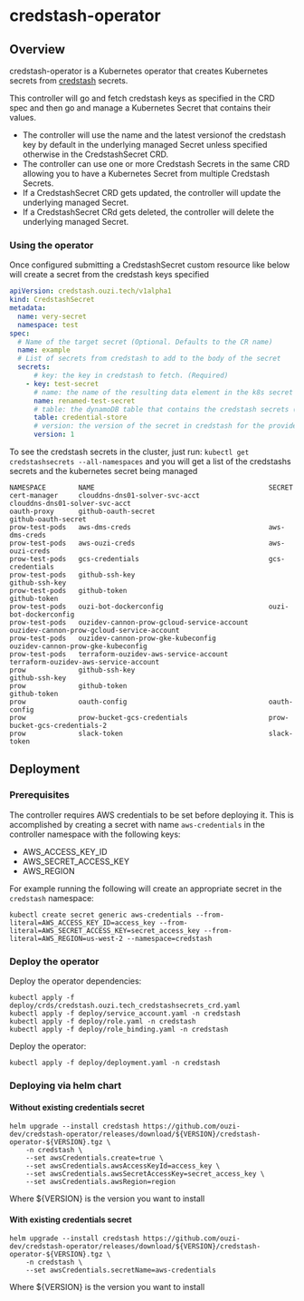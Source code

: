 # credstash-operator 

## Overview

credstash-operator is a Kubernetes operator that creates Kubernetes secrets from [credstash](https://github.com/fugue/credstash) secrets. 

This controller will go and fetch credstash keys as specified in the CRD spec and then go and manage a Kubernetes Secret that contains their values. 

* The controller will use the name and the latest versionof the credstash key by default in the underlying managed Secret unless specified otherwise in the CredstashSecret CRD.
* The controller can use one or more Credstash Secrets in the same CRD allowing you to have a Kubernetes Secret from multiple Credstash Secrets.
* If a CredstashSecret CRD gets updated, the controller will update the underlying managed Secret.
* If a CredstashSecret CRd gets deleted, the controller will delete the underlying managed Secret.

### Using the operator

Once configured submitting a CredstashSecret custom resource like below will create a secret from the credstash keys specified
```yaml
apiVersion: credstash.ouzi.tech/v1alpha1
kind: CredstashSecret
metadata:
  name: very-secret
  namespace: test
spec:
  # Name of the target secret (Optional. Defaults to the CR name)
  name: example
  # List of secrets from credstash to add to the body of the secret 
  secrets:
      # key: the key in credstash to fetch. (Required)
    - key: test-secret
      # name: the name of the resulting data element in the k8s secret (Optional. Defaults to the credstash key)
      name: renamed-test-secret
      # table: the dynamoDB table that contains the credstash secrets (Optional. Defaults to credential-store)
      table: credential-store
      # version: the version of the secret in credstash for the provided key (Optional.Defaults to the latest version)
      version: 1
```

To see the credstash secrets in the cluster, just run:
`kubectl get credstashsecrets --all-namespaces`
and you will get a list of the credstashs secrets and the kubernetes secret being managed


```
NAMESPACE        NAME                                           SECRET
cert-manager     clouddns-dns01-solver-svc-acct                 clouddns-dns01-solver-svc-acct
oauth-proxy      github-oauth-secret                            github-oauth-secret
prow-test-pods   aws-dms-creds                                  aws-dms-creds
prow-test-pods   aws-ouzi-creds                                 aws-ouzi-creds
prow-test-pods   gcs-credentials                                gcs-credentials
prow-test-pods   github-ssh-key                                 github-ssh-key
prow-test-pods   github-token                                   github-token
prow-test-pods   ouzi-bot-dockerconfig                          ouzi-bot-dockerconfig
prow-test-pods   ouzidev-cannon-prow-gcloud-service-account     ouzidev-cannon-prow-gcloud-service-account
prow-test-pods   ouzidev-cannon-prow-gke-kubeconfig             ouzidev-cannon-prow-gke-kubeconfig
prow-test-pods   terraform-ouzidev-aws-service-account          terraform-ouzidev-aws-service-account
prow             github-ssh-key                                 github-ssh-key
prow             github-token                                   github-token
prow             oauth-config                                   oauth-config
prow             prow-bucket-gcs-credentials                    prow-bucket-gcs-credentials-2
prow             slack-token                                    slack-token  
```


## Deployment
### Prerequisites

The controller requires AWS credentials to be set before deploying it. This is accomplished by creating a secret with name `aws-credentials` in the controller namespace with the following keys:
* AWS_ACCESS_KEY_ID
* AWS_SECRET_ACCESS_KEY
* AWS_REGION

For example running the following will create an appropriate secret in the `credstash` namespace:
```
kubectl create secret generic aws-credentials --from-literal=AWS_ACCESS_KEY_ID=access_key --from-literal=AWS_SECRET_ACCESS_KEY=secret_access_key --from-literal=AWS_REGION=us-west-2 --namespace=credstash
```

### Deploy the operator

Deploy the operator dependencies:
```
kubectl apply -f deploy/crds/credstash.ouzi.tech_credstashsecrets_crd.yaml
kubectl apply -f deploy/service_account.yaml -n credstash
kubectl apply -f deploy/role.yaml -n credstash
kubectl apply -f deploy/role_binding.yaml -n credstash
```

Deploy the operator:
```
kubectl apply -f deploy/deployment.yaml -n credstash
```

### Deploying via helm chart

#### Without existing credentials secret
```
helm upgrade --install credstash https://github.com/ouzi-dev/credstash-operator/releases/download/${VERSION}/credstash-operator-${VERSION}.tgz \
    -n credstash \
    --set awsCredentials.create=true \
    --set awsCredentials.awsAccessKeyId=access_key \
    --set awsCredentials.awsSecretAccessKey=secret_access_key \
    --set awsCredentials.awsRegion=region
```
Where ${VERSION} is the version you want to install
#### With existing credentials secret
```
helm upgrade --install credstash https://github.com/ouzi-dev/credstash-operator/releases/download/${VERSION}/credstash-operator-${VERSION}.tgz \
    -n credstash \
    --set awsCredentials.secretName=aws-credentials
``` 
Where ${VERSION} is the version you want to install
